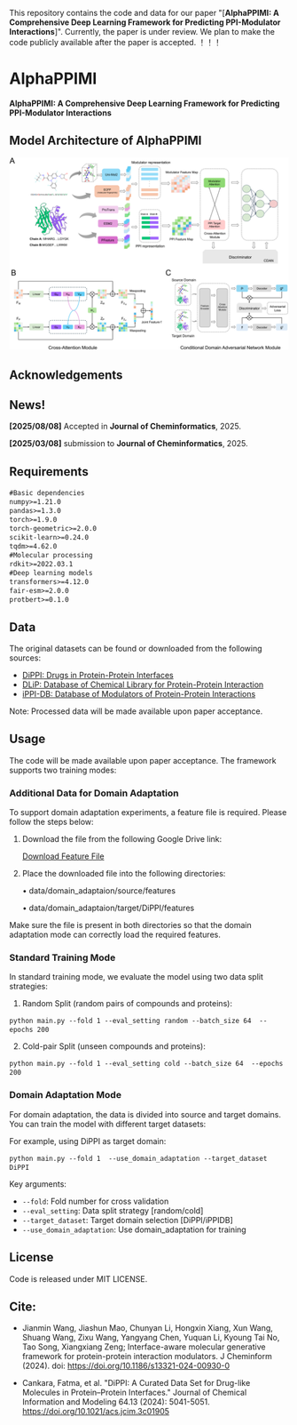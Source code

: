 
This repository contains the code and data for our paper "[**AlphaPPIMI: A Comprehensive Deep Learning Framework for Predicting PPI-Modulator Interactions**]". Currently, the paper is under review. We plan to make the code publicly available after the paper is accepted.  ！！！


# AlphaPPIMI

**AlphaPPIMI: A Comprehensive Deep Learning Framework for Predicting PPI-Modulator Interactions**




## Model Architecture of AlphaPPIMI

<div align="center">
  <img src="image/AlphaPPIMI_framework.png" alt="AlphaPPIMI Architecture" width="800">
</div>


## Acknowledgements



## News!

**[2025/08/08]** Accepted in **Journal of Cheminformatics**, 2025.  

**[2025/03/08]** submission to **Journal of Cheminformatics**, 2025.  


## Requirements
```
#Basic dependencies
numpy>=1.21.0
pandas>=1.3.0
torch>=1.9.0
torch-geometric>=2.0.0
scikit-learn>=0.24.0
tqdm>=4.62.0
#Molecular processing
rdkit>=2022.03.1
#Deep learning models
transformers>=4.12.0
fair-esm>=2.0.0
protbert>=0.1.0
```

## Data



The original datasets can be found or downloaded from the following sources:

- [DiPPI: Drugs in Protein-Protein Interfaces](http://interactome.ku.edu.tr:8501/)  
- [DLiP: Database of Chemical Library for Protein-Protein Interaction](https://skb-insilico.com/dlip)  
- [iPPI-DB: Database of Modulators of Protein-Protein Interactions](https://ippidb.pasteur.fr/)

Note: Processed data will be made available upon paper acceptance.






## Usage

The code will be made available upon paper acceptance. The framework supports two training modes:

### Additional Data for Domain Adaptation

To support domain adaptation experiments, a feature file is required. Please follow the steps below:

 1. Download the file from the following Google Drive link:
 
      [Download Feature File](https://drive.google.com/file/d/1ImF9DnvqUS8RFt8SllbRYF10XPxrrnwU/view?usp=drive_link)

 2. Place the downloaded file into the following directories:
 
	•	data/domain_adaptaion/source/features
 
	•	data/domain_adaptaion/target/DiPPI/features

Make sure the file is present in both directories so that the domain adaptation mode can correctly load the required features.

### Standard Training Mode
In standard training mode, we evaluate the model using two data split strategies:

1. Random Split (random pairs of compounds and proteins):
```
python main.py --fold 1 --eval_setting random --batch_size 64  --epochs 200
```
2. Cold-pair Split (unseen compounds and proteins):
```
python main.py --fold 1 --eval_setting cold --batch_size 64  --epochs 200
```

### Domain Adaptation Mode
For domain adaptation, the data is divided into source and target domains. You can train the model with different target datasets:

For example, using DiPPI as target domain:
```
python main.py --fold 1  --use_domain_adaptation --target_dataset DiPPI
```
Key arguments:
- `--fold`: Fold number for cross validation
- `--eval_setting`: Data split strategy [random/cold]
- `--target_dataset`: Target domain selection [DiPPI/iPPIDB]
- `--use_domain_adaptation`: Use domain_adaptation for training


## License
Code is released under MIT LICENSE.


## Cite:

*  Jianmin Wang, Jiashun Mao, Chunyan Li, Hongxin Xiang, Xun Wang, Shuang Wang, Zixu Wang, Yangyang Chen, Yuquan Li, Kyoung Tai No, Tao Song, Xiangxiang Zeng; Interface-aware molecular generative framework for protein-protein interaction modulators.  J Cheminform (2024). doi: https://doi.org/10.1186/s13321-024-00930-0

*  Cankara, Fatma, et al. "DiPPI: A Curated Data Set for Drug-like Molecules in Protein–Protein Interfaces." Journal of Chemical Information and Modeling 64.13 (2024): 5041-5051. https://doi.org/10.1021/acs.jcim.3c01905  






